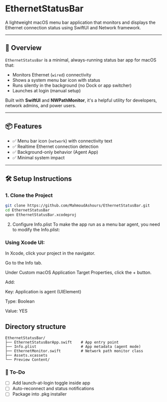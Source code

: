 # EthernetStatusBar

A lightweight macOS menu bar application that monitors and displays the Ethernet connection status using SwiftUI and Network framework.

---

## 🧠 Overview

`EthernetStatusBar` is a minimal, always-running status bar app for macOS that:

- Monitors Ethernet (`wired`) connectivity
- Shows a system menu bar icon with status
- Runs silently in the background (no Dock or app switcher)
- Launches at login (manual setup)

Built with **SwiftUI** and **NWPathMonitor**, it's a helpful utility for developers, network admins, and power users.

---

## 📦 Features

- ✅ Menu bar icon (`network`) with connectivity text
- ✅ Realtime Ethernet connection detection
- ✅ Background-only behavior (Agent App)
- ✅ Minimal system impact

---

## 🛠 Setup Instructions

### 1. Clone the Project

```bash
git clone https://github.com/MahmoudAshours/EthernetStatusBar.git
cd EthernetStatusBar
open EthernetStatusBar.xcodeproj
```
2. Configure Info.plist
To make the app run as a menu bar agent, you need to modify the Info.plist:

### Using Xcode UI:
In Xcode, click your project in the navigator.

Go to the Info tab.

Under Custom macOS Application Target Properties, click the + button.

Add:

Key: Application is agent (UIElement)

Type: Boolean

Value: YES

## Directory structure
```
EthernetStatusBar/
├── EthernetStatusBarApp.swift    # App entry point
├── Info.plist                    # App metadata (agent mode)
├── EthernetMonitor.swift         # Network path monitor class
├── Assets.xcassets
└── Preview Content/
```
### 🧩 To-Do

- [ ] Add launch-at-login toggle inside app
- [ ] Auto-reconnect and status notifications
- [ ] Package into .pkg installer
